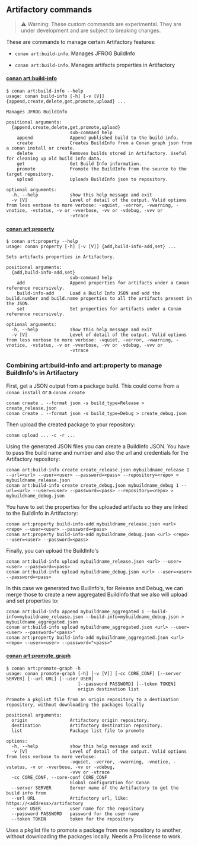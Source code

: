 ## Artifactory commands

> ⚠️ Warning: These custom commands are experimental. They are under development and are subject to breaking changes.

These are commands to manage certain Artifactory features:

- ``conan art:build-info``. Manages JFROG BuildInfo

- ``conan art:build-info``. Manages artifacts properties in Artifactory


#### [conan art:build-info](cmd_build_info.py)

```
$ conan art:build-info --help
usage: conan build-info [-h] [-v [V]] {append,create,delete,get,promote,upload} ...

Manages JFROG BuildInfo

positional arguments:
  {append,create,delete,get,promote,upload}
                        sub-command help
    append              Append published build to the build info.
    create              Creates BuildInfo from a Conan graph json from a conan install or create.
    delete              Removes builds stored in Artifactory. Useful for cleaning up old build info data.
    get                 Get Build Info information.
    promote             Promote the BuildInfo from the source to the target repository.
    upload              Uploads BuildInfo json to repository.

optional arguments:
  -h, --help            show this help message and exit
  -v [V]                Level of detail of the output. Valid options from less verbose to more verbose: -vquiet, -verror, -vwarning, -vnotice, -vstatus, -v or -vverbose, -vv or -vdebug, -vvv or
                        -vtrace
```

#### [conan art:property](cmd_property.py)

```
$ conan art:property --help  
usage: conan property [-h] [-v [V]] {add,build-info-add,set} ...

Sets artifacts properties in Artifactory.

positional arguments:
  {add,build-info-add,set}
                        sub-command help
    add                 Append properties for artifacts under a Conan reference recursively.
    build-info-add      Load a Build Info JSON and add the build.number and build.name properties to all the artifacts present in the JSON.
    set                 Set properties for artifacts under a Conan reference recursively.

optional arguments:
  -h, --help            show this help message and exit
  -v [V]                Level of detail of the output. Valid options from less verbose to more verbose: -vquiet, -verror, -vwarning, -vnotice, -vstatus, -v or -vverbose, -vv or -vdebug, -vvv or
                        -vtrace
```

### Combining art:build-info and art:property to manage BuildInfo's in Artifactory

First, get a JSON output from a package build. This could come from a ``conan install`` or a ``conan create``

```
conan create . --format json -s build_type=Release > create_release.json
conan create . --format json -s build_type=Debug > create_debug.json
```

Then upload the created package to your repository:

```
conan upload ... -c -r ...
```

Using the generated JSON files you can create a BuildInfo JSON. You have to pass the build
name and number and also the url and credentials for the Artifactory repository:

```
conan art:build-info create create_release.json mybuildname_release 1 --url=<url> --user=<user> --password=<pass> --repository=<repo> > mybuildname_release.json
conan art:build-info create create_debug.json mybuildname_debug 1 --url=<url> --user=<user> --password=<pass> --repository=<repo> > mybuildname_debug.json
```

You have to set the properties for the uploaded artifacts so they are linked to the BuildInfo in Artifactory:

```
conan art:property build-info-add mybuildname_release.json <url> <repo> --user=<user> --password=<pass>
conan art:property build-info-add mybuildname_debug.json <url> <repo> --user=<user> --password=<pass>
```

Finally, you can upload the BuildInfo's

```
conan art:build-info upload mybuildname_release.json <url> --user=<user> --password=<pass>
conan art:build-info upload mybuildname_debug.json <url> --user=<user> --password=<pass>
```

In this case we generated two BuilInfo's, for Release and Debug, we can merge those to
create a new aggregated BuildInfo that we also will upload and set properties to:

```
conan art:build-info append mybuildname_aggregated 1 --build-info=mybuildname_release.json --build-info=mybuildname_debug.json > mybuildname_aggregated.json
conan art:build-info upload mybuildname_aggregated.json <url> --user=<user> --password="<pass>"
conan art:property build-info-add mybuildname_aggregated.json <url> <repo> --user=<user> --password="<pass>"
```

#### [conan art:promote_graph](cmd_promote_graph.py)

```
$ conan art:promote-graph -h
usage: conan promote-graph [-h] [-v [V]] [-cc CORE_CONF] [--server SERVER] [--url URL] [--user USER]
                           [--password PASSWORD] [--token TOKEN]
                           origin destination list

Promote a pkglist file from an origin repository to a destination repository, without downloading the packages locally

positional arguments:
  origin                Artifactory origin repository.
  destination           Artifactory destination repository.
  list                  Package list file to promote

options:
  -h, --help            show this help message and exit
  -v [V]                Level of detail of the output. Valid options from less verbose to more verbose:
                        -vquiet, -verror, -vwarning, -vnotice, -vstatus, -v or -vverbose, -vv or -vdebug,
                        -vvv or -vtrace
  -cc CORE_CONF, --core-conf CORE_CONF
                        Global configuration for Conan
  --server SERVER       Server name of the Artifactory to get the build info from
  --url URL             Artifactory url, like: https://<address>/artifactory
  --user USER           user name for the repository
  --password PASSWORD   password for the user name
  --token TOKEN         token for the repository
```

Uses a pkglist file to promote a package from one repository to another, without downloading the packages locally.
Needs a Pro license to work.
